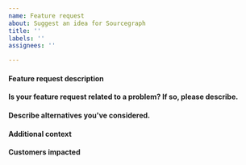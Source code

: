 ```yaml
---
name: Feature request
about: Suggest an idea for Sourcegraph
title: ''
labels: ''
assignees: ''

---
```


#### Feature request description

<!-- A description of what feature you would like. -->

#### Is your feature request related to a problem? If so, please describe.

<!-- A description of what the problem is. Ex. I'm always frustrated when [...] -->

#### Describe alternatives you've considered.

<!-- A description of any alternative solutions or features you've considered. -->

#### Additional context

<!-- Add any other context or other information you'd like to provide. -->

#### Customers impacted

<!-- Paste account links from https://github.com/sourcegraph/accounts/issues then add the tag to this issue (format acct-####) -->
